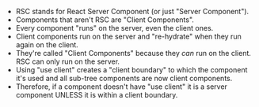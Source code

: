 - RSC stands for React Server Component (or just "Server Component").
- Components that aren't RSC are "Client Components".
- Every component "runs" on the server, even the client ones.
- Client components run on the server and "re-hydrate" when they run again on the client.
- They're called "Client Components" because they _can_ run on the client. RSC can only run on the server.
- Using "use client" creates a "client boundary" to which the component it's used and all sub-tree components are now client components.
- Therefore, if a component doesn't have "use client" it is a server component UNLESS it is within a client boundary.
